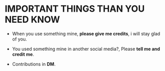 # IMPORTANT THINGS THAN YOU NEED KNOW

- When you use something mine, **please give me credits**, i will stay glad of you.

- You used something mine in another social media?, Please **tell me and credit me**.

- Contributions in __DM__.
